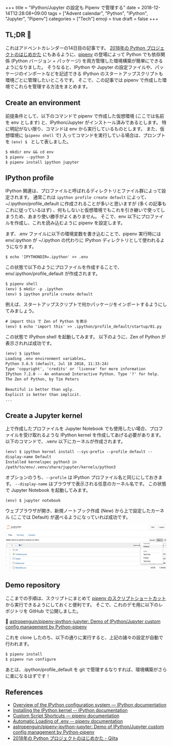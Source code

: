 +++
title = "IPython/Jupyter の設定も Pipenv で管理する"
date  = 2018-12-14T12:28:08+09:00
tags  = ["Advent calendar", "Python", "IPython", "Jupyter", "Pipenv"]
categories = ["Tech"]
emoji = true
draft = false
+++

## TL;DR :christmas_tree:

これはアドベントカレンダーの14日目の記事です。
[2018年の Python プロジェクトのはじめかた](https://qiita.com/sl2/items/1e503952b9506a0539ea) にもあるように、[pipenv](https://pipenv-ja.readthedocs.io/ja/translate-ja/) の登場によって Python でも依存関係 (Python バージョン + パッケージ) を両方管理した環境構築が簡単にできるようになりました。
そうなると、IPython や Jupyter の設定ファイルや、パッケージのインポートなどを記述できる IPython のスタートアップスクリプトも環境ごとに管理したいところです。
そこで、この記事では pipenv で作成した環境でこれらを管理する方法をまとめます。

## Create an environment

前提条件として、以下のコマンドで pipenv で作成した仮想環境 (ここでは名前を env とします) と、IPython/Jupyter がインストール済みであるとします。
特に明記がない限り、コマンドは env から実行しているものとします。
また、仮想環境に (`pipenv shell` で) 入ってコマンドを実行している場合は、プロンプトを `(env) $ ` として表しました。


```shell
$ mkdir env && cd env
$ pipenv --python 3
$ pipenv install ipython jupyter
```

## IPython profile

IPython 関連は、プロファイルと呼ばれるディレクトリとファイル群によって設定されます。
通常これは `ipython profile create default` によって、~/.ipython/profile_default に作成されることが多いと思いますが (多くの記事もこれに従っているはず) 、何もしないと仮想環境でもこれを引き継いで使ってしまうため、あまり使い勝手がよくありません。
そこで、env 以下にプロファイルを作成し、これを読み込むように pipenv を設定します。

まず、.env ファイルに以下の環境変数を書き込むことで、pipenv 実行時には env/.ipython が ~/.ipython の代わりに IPython ディレクトリとして使われるようになります。

```shell
$ echo 'IPYTHONDIR=.ipython' >> .env
```

この状態で以下のようにプロファイルを作成することで、env/.ipython/profile_default が作成されます。

```shell
$ pipenv shell
(env) $ mkdir -p .ipython
(env) $ ipython profile create default
```

例えば、スタートアップスクリプトで何かパッケージをインポートするようにしてみましょう。

```shell
# import this で Zen of Python を表示
(env) $ echo 'import this' >> .ipython/profile_default/startup/01.py
```

この状態で IPython shell を起動してみます。
以下のように、Zen of Python が表示されれば成功です。

```shell
(env) $ ipython
Loading .env environment variables…
Python 3.6.5 (default, Jul 10 2018, 11:33:24)
Type 'copyright', 'credits' or 'license' for more information
IPython 7.2.0 -- An enhanced Interactive Python. Type '?' for help.
The Zen of Python, by Tim Peters

Beautiful is better than ugly.
Explicit is better than implicit.
...
```

## Create a Jupyter kernel

上で作成したプロファイルを Jupyter Notebook でも使用したい場合、プロファイルを受け取れるような IPython kernel を作成してあげる必要があります。
以下のコマンドで、.venv 以下にカーネルが作成されます。

```shell
(env) $ ipython kernel install --sys-prefix --profile default --display-name Default
Installed kernelspec python3 in /path/to/env/.venv/share/jupyter/kernels/python3
```

オプションのうち、`--profile` は IPython プロファイル名と同じにしておきます。
`--display-name` はブラウザで表示される任意のカーネル名です。
この状態で Jupyter Notebook を起動してみます。

```shell
(env) $ jupyter notebook
```

ウェブブラウザが開き、新規ノートブック作成 (New) から上で設定したカーネル (ここでは Default) が選べるようになっていれば成功です。

![](display-name.png)

## Demo repository

ここまでの手順は、スクリプトにまとめて [pipenv のスクリプトショートカット](https://pipenv-ja.readthedocs.io/ja/translate-ja/advanced.html#custom-script-shortcuts) から実行できるようにしておくと便利です。
そこで、これのデモ用に以下のレポジトリを GitHub で公開しました。

:penguin: [astropenguin/pipenv\-ipython\-jupyter: Demo of IPython/Jupyter custom config management by Python\-pipenv](https://github.com/astropenguin/pipenv-ipython-jupyter)

これを clone したのち、以下の通りに実行すると、上記の諸々の設定が自動で行われます。

```shell
$ pipenv install
$ pipenv run configure
```

あとは、.ipython/profile_default を git で管理するなりすれば、環境構築がさらに楽になるはずです！

## References

+ [Overview of the IPython configuration system — IPython documentation](https://ipython.readthedocs.io/en/stable/development/config.html)
+ [Installing the IPython kernel -- IPython documentation](https://ipython.readthedocs.io/en/stable/install/kernel_install.html)
+ [Custom Script Shortcuts — pipenv documentation](https://pipenv.readthedocs.io/en/latest/advanced/#custom-script-shortcuts)
+ [Automatic Loading of .env -- pipenv documentation](https://pipenv.readthedocs.io/en/latest/advanced/#automatic-loading-of-env)
+ [astropenguin/pipenv\-ipython\-jupyter: Demo of IPython/Jupyter custom config management by Python\-pipenv](https://github.com/astropenguin/pipenv-ipython-jupyter)
+ [2018年の Python プロジェクトのはじめかた \- Qiita](https://qiita.com/sl2/items/1e503952b9506a0539ea)